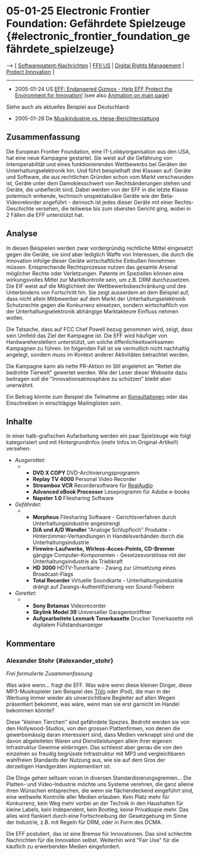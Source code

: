 # 05-01-25 Electronic Frontier Foundation: Gefährdete Spielzeuge {#electronic_frontier_foundation_gefährdete_spielzeuge}

\--\> \[ [ Softwarepatent-Nachrichten](SwpatcninoDe "wikilink") \| [
FFII US](FfiiUsEn "wikilink") \| [ Digital Rights
Management](DrmDe "wikilink") \| [ Protect
Innovation](ProtectInnovationEn "wikilink") \]

------------------------------------------------------------------------

-   2005-01-24 US [EFF: Endangered Gizmos - Help EFF Protect the
    Environment for
    Innovation!](http://www.eff.org/endangered "wikilink") (see also
    [Animation on main page](http://www.eff.org "wikilink"))

Siehe auch als aktuelles Beispiel aus Deutschland:

-   2005-01-28 De [Musikindustrie vs.
    Heise-Berichterstattung](http://www.heise.de/newsticker/meldung/55676 "wikilink")

## Zusammenfassung

Die European Frontier Foundation, eine IT-Lobbyorganisation aus den USA,
hat eine neue Kampagne gestartet. Sie weist auf die Gefährung von
Interoperabilität und eines funktionierenden Wettbewerbs bei Geräten der
Unterhaltungselektronik hin. Und führt beispielhaft drei Klassen auf:
Geräte und Software, die aus rechtlichen Gründen schon vom Markt
verschwunden ist, Geräte unter dem Damoklesschwert von Rechtsänderungen
stehen und Geräte, die unbefleckt sind. Dabei werden von der EFF in die
letzte Klasse polemisch wirkende, technisch unspektakuläre Geräte wie
der Beta-Videorekorder angeführt - dennoch ist jedes dieser Geräte mit
einer Rechts-Geschichte versehen, die teilweise bis zum obersten Gericht
ging, wobei in 2 Fällen die EFF unterstützt hat.

## Analyse

In diesen Beispielen werden zwar vordergründig rechtliche Mittel
eingesetzt gegen die Geräte, sie sind aber lediglich Waffe von
Interessen, die durch die Innovation infolge dieser Geräte
wirtschaftliche Einbußen hinnehmen müssen. Entsprechende Rechtsprozesse
nutzen das gesamte Arsenal möglicher Rechte oder Verletzungen. Patente
im Speziellen können eine wirkungsvolles Mittel zur Marktkontrolle sein,
um z.B. DRM durchzusetzen. Die EIF weist auf die Möglichkeit der
Wettbewerbsbeschränkung und des Unterbindens von Fortschritt hin. Sie
zeigt ausserdem an dem Beispiel auf, dass nicht allein Mitbewerber auf
dem Markt der Unterhaltungselektronik Schutzrechte gegen die Konkurrenz
einsetzen, sondern wirtschaftlich von der Unterhaltungselektronik
abhängige Marktakteure Einfluss nehmen wollen.

Die Tatsache, dass auf FCC Chef Powell bezug genommen wird, zeigt, dass
sein Umfeld das Ziel der Kampagne ist. Die EFF wird häufiger von
Hardwareherstellern unterstützt, um solche öffenlichkeitswirksamen
Kampagnen zu führen. Im folgenden Fall ist sie vermutlich nicht
nachhaltig angelegt, sondern muss im Kontext anderer Aktivitäten
betrachtet werden.

Die Kampagne kann als nette PR-Aktion im Stil angelehnt an \"Rettet die
bedrohte Tierwelt\" gewertet werden. Wie der Leser dieser Webseite dazu
beitragen soll die \"Innovationsatmosphäre zu schützen\" bleibt aber
unerwähnt.

Ein Beitrag könnte zum Beispiel die Teilnahme an [
Konsultationen](FfiiKonsultEn "wikilink") oder das Einschreiben in
einschlägige Mailinglisten sein.

## Inhalte

In einer halb-grafischen Aufarbeitung werden ein paar Spielzeuge wie
folgt kategorisiert und mit Hintergrundinfos (mehr Infos im
Original-Artikel!) versehen:

-   *Ausgerottet:*
    -   -   **DVD X COPY** DVD-Archivierungsprogramm
        -   **Replay TV 4000** Personal Video Recorder
        -   **Streambox VCR** Recordersoftware für
            [RealAudio](RealAudio "wikilink")
        -   **Advanced eBook Processor** Leseprogramm für Adobe e-books
        -   **Napster 1.0** Filesharing Software
-   *Gefährdet:*
    -   -   **Morpheus** Filesharing Software - Gerichtsverfahren durch
            Unterhaltungsindustrie angestrengt
        -   **D/A und A/D Wandler** \"Analoge Schlupfloch\" Produkte -
            Hinterzimmer-Verhandlungen in Handelsverbänden durch die
            Unterhaltungsindustrie
        -   **Firewire-Laufwerke, Wirless-Acces-Points, CD-Brenner**
            gängige Computer-Komponenten - Gesetzesvorstösse mit der
            Unterhaltungsindustrie als Triebkraft
        -   **HD 3000** HDTV-Tunerkarte - Zwang zur Umsetzung eines
            Broadcast-Flags
        -   **Total Recorder** Virtuelle Soundkarte -
            Unterhaltungsindustrie drängt auf Zwangs-Authentifizierung
            von Sound-Treibern
-   *Gerettet:*
    -   -   **Sony Betamax** Videorecorder
        -   **Skylink Model 39** Universeller Garagentoröffner
        -   **Aufgearbeitete Lexmark Tonerkasette** Drucker Tonerkasette
            mit digitalem Füllstandsanzeiger

## Kommentare

### Alexander Stohr {#alexander_stohr}

*Frei formulierte Zusammenfassung*

Was wäre wenn\... fragt die EFF. Was wäre wenn diese kleinen Dinger,
diese MP3-Musikspieler (am Beispiel des [TiVo](TiVo "wikilink") oder
iPod), die man in der Werbung immer wieder als unverzichtbare Begleiter
auf allen Wegen präsentiert bekommt, was wäre, wenn man sie erst
garnicht im Handel bekommen könnte?

Diese \"kleinen Tierchen\" sind gefährdete Spezies. Bedroht werden sie
von den Hollywood-Studios, von den grossen Plattenfirmen, von denen die
gewerbsmässig daran interessiert sind, dass Medien verknappt sind und
die davon abgeleiteten Waren und Dienstleistungen allein ihrer eigenen
Infrastruktur Gewinne einbringen. Das schliesst aber genau die von den
einzelnen so freudig begrüsste Infrastruktur mit MP3 und vergleichbaren
wahlfreien Standards der Nutzung aus, wie sie auf dem Gros der
derzeitigen Handgeräten implementiert ist.

Die Dinge gehen seltsam voran in diversen Standardisierungsgremien\...
Die Platten- und Video-Industrie möchte uns Systeme verehren, die ganz
alleine ihren Wünschen entsprechen, die wenn sie flächendeckend
eingeführt sind, eine weltweite Kontrolle aller Medien erlauben. Kein
Platz mehr für Konkurrenz, kein Weg mehr vorbei an der Technik in den
Haushalten für kleine Labels, kein Independent, kein Bootleg, keine
Privatkopie mehr. Das alles wird flankiert durch eine Fortschreibung der
Gesetzgebung im Sinne der Industrie, z.B. mit Regeln für DRM, oder in
Form des DCMA.

Die EFF postuliert, das ist eine Bremse für Innovationen. Das sind
schlechte Nachrichten für die Innovation selbst. Weiterhin wird \"Fair
Use\" für die käuflich zu erwerbenden Medien eingefordert.
